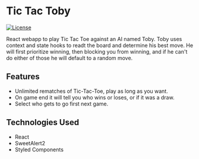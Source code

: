 # Tic Tac Toby

[![License](https://img.shields.io/badge/license-MIT-blue.svg)](LICENSE)

React webapp to play Tic Tac Toe against an AI named Toby. Toby uses context and state hooks to readt the board and determine his best move. He will first prioritize winning, 
then blocking you from winning, and if he can't do either of those he will default to a random move. 

## Features

- Unlimited rematches of Tic-Tac-Toe, play as long as you want. 
- On game end it will tell you who wins or loses, or if it was a draw. 
- Select who gets to go first next game. 

## Technologies Used

- React
- SweetAlert2
- Styled Components
